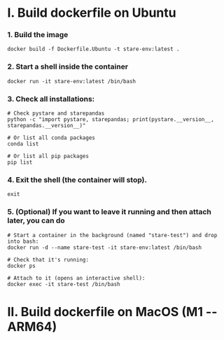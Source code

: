 # I. Build dockerfile on Ubuntu
### 1. Build the image
```shell
docker build -f Dockerfile.Ubuntu -t stare-env:latest .
```
### 2. Start a shell inside the container
```shell
docker run -it stare-env:latest /bin/bash
```
### 3. Check all installations:
```shell
# Check pystare and starepandas
python -c "import pystare, starepandas; print(pystare.__version__, starepandas.__version__)"

# Or list all conda packages
conda list

# Or list all pip packages
pip list
```
### 4. Exit the shell (the container will stop).
```shell
exit
```
### 5. (Optional) If you want to leave it running and then attach later, you can do
```shell
# Start a container in the background (named "stare-test") and drop into bash:
docker run -d --name stare-test -it stare-env:latest /bin/bash

# Check that it's running:
docker ps

# Attach to it (opens an interactive shell):
docker exec -it stare-test /bin/bash
```

# II. Build dockerfile on MacOS (M1 -- ARM64)
